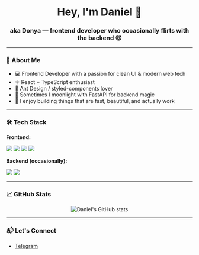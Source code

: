 <h1 align="center">Hey, I'm Daniel 👋</h1>
<h3 align="center">aka Donya — frontend developer who occasionally flirts with the backend 😎</h3>

---

### 🧠 About Me

- 💻 Frontend Developer with a passion for clean UI & modern web tech  
- ⚛️ React + TypeScript enthusiast  
- 🎨 Ant Design / styled-components lover  
- 🐍 Sometimes I moonlight with FastAPI for backend magic  
- 🧪 I enjoy building things that are fast, beautiful, and actually work

---

### 🛠️ Tech Stack

**Frontend:**  
<p> 
  <img src="https://img.shields.io/badge/-React-61DAFB?logo=react&logoColor=black" /> 
  <img src="https://img.shields.io/badge/-TypeScript-3178C6?logo=typescript&logoColor=white" /> 
  <img src="https://img.shields.io/badge/-AntDesign-0170FE?logo=ant-design&logoColor=white" /> 
  <img src="https://img.shields.io/badge/-styled--components-DB7093?logo=styled-components&logoColor=white" /> 
</p>

**Backend (occasionally):**  
<p>
  <img src="https://img.shields.io/badge/-FastAPI-009688?logo=fastapi&logoColor=white" /> 
  <img src="https://img.shields.io/badge/-Python-3776AB?logo=python&logoColor=white" /> 
</p>

---

### 📈 GitHub Stats

<p align="center">
  <img src="https://github-readme-stats.vercel.app/api?username=donuwave&show_icons=true&theme=radical" alt="Daniel's GitHub stats" />
</p>

---

### 📬 Let's Connect

- [Telegram](https://t.me/donusymbol)

